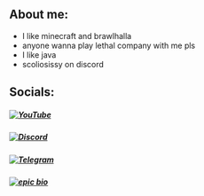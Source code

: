 ## About me:
- I like minecraft and brawlhalla
- anyone wanna play lethal company with me pls 
- I like java
- scoliosissy on discord

## Socials:
##### [![YouTube](https://img.shields.io/badge/YouTube-%23FF0000.svg?logo=YouTube&logoColor=white)](https://www.youtube.com/@scoliosissy/)
##### [![Discord](https://img.shields.io/badge/Discord-%237289DA.svg?logo=discord&logoColor=white)](https://discord.gg/grbT9dmk8w)
##### [![Telegram](https://img.shields.io/badge/Telegram-%230088CC.svg?logo=Telegram&logoColor=white)](https://t.me/escamas1337)
##### [![epic bio](https://img.shields.io/badge/e--z.bio-%23006600.svg?logo=4chan&logoColor=white)](https://e-z.bio/scale)
